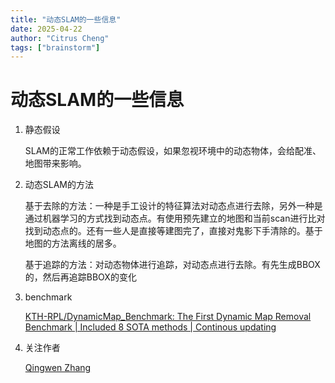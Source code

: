 ```yaml
---
title: "动态SLAM的一些信息"
date: 2025-04-22
author: "Citrus Cheng"
tags: ["brainstorm"]
---
```


# 动态SLAM的一些信息
1. 静态假设

   SLAM的正常工作依赖于动态假设，如果忽视环境中的动态物体，会给配准、地图带来影响。

2. 动态SLAM的方法

   基于去除的方法：一种是手工设计的特征算法对动态点进行去除，另外一种是通过机器学习的方式找到动态点。有使用预先建立的地图和当前scan进行比对找到动态点的。还有一些人是直接等建图完了，直接对鬼影下手清除的。基于地图的方法离线的居多。

   基于追踪的方法：对动态物体进行追踪，对动态点进行去除。有先生成BBOX的，然后再追踪BBOX的变化

3. benchmark

   [KTH-RPL/DynamicMap_Benchmark: The First Dynamic Map Removal Benchmark | Included 8 SOTA methods | Continous updating](https://github.com/KTH-RPL/DynamicMap_Benchmark)

4. 关注作者

   [Qingwen Zhang](https://kin-zhang.github.io/)

   

